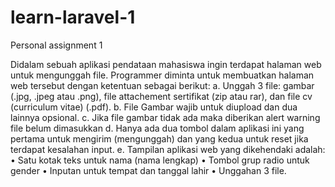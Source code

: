 # learn-laravel-1
Personal assignment 1

Didalam sebuah aplikasi pendataan mahasiswa ingin terdapat halaman web untuk mengunggah file. Programmer diminta untuk membuatkan halaman web tersebut dengan ketentuan sebagai berikut:
a.	Unggah 3 file: gambar (.jpg, .jpeg atau .png), file attachement sertifikat (zip atau rar), dan file cv (curriculum vitae) (.pdf).
b.	File Gambar wajib untuk diupload dan dua lainnya opsional.
c.	Jika file gambar tidak ada maka diberikan alert warning file belum dimasukkan
d.	Hanya ada dua tombol dalam aplikasi ini yang pertama untuk mengirim (mengunggah) dan yang kedua untuk reset jika terdapat kesalahan input. 
e.	Tampilan aplikasi web yang dikehendaki adalah:
    •	Satu kotak teks untuk nama (nama lengkap)
    •	Tombol grup radio untuk gender 
    •	Inputan untuk tempat dan tanggal lahir
    •	Unggahan 3 file.


